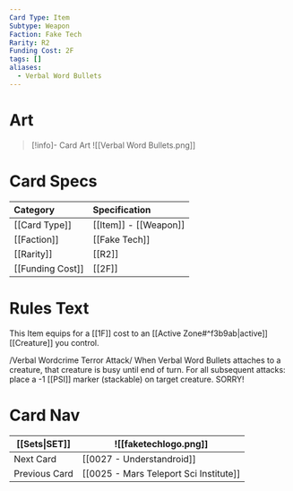 ```yaml
---
Card Type: Item
Subtype: Weapon
Faction: Fake Tech
Rarity: R2
Funding Cost: 2F
tags: []
aliases:
  - Verbal Word Bullets
---
```

# Art

> [!info]- Card Art
> ![[Verbal Word Bullets.png]]

# Card Specs

| Category | Specification| 
| :--- | :--- |
| [[Card Type]] | [[Item]] - [[Weapon]] |  
| [[Faction]] | [[Fake Tech]] |  
| [[Rarity]] | [[R2]] |  
| [[Funding Cost]] | [[2F]] |  

# Rules Text  

This Item equips for a [[1F]] cost to an [[Active Zone#^f3b9ab|active]] [[Creature]] you control.  

/Verbal Wordcrime Terror Attack/ When Verbal Word Bullets attaches to a creature, that creature is busy until end of turn. For all subsequent attacks: place a -1 [[PSI]] marker (stackable) on target creature. SORRY!  

# Card Nav

| [[Sets\|SET]]           | ![[faketechlogo.png]]          |
| ------------- | ------------------------------ |
| Next Card     | [[0027 - Understandroid]] |
| Previous Card | [[0025 - Mars Teleport Sci Institute]]         |

